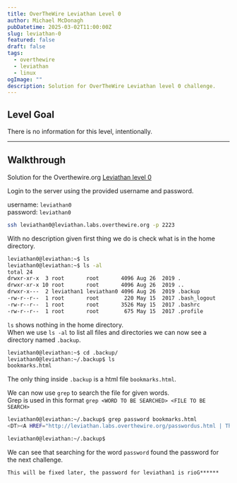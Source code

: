 ```yaml
---
title: OverTheWire Leviathan Level 0
author: Michael McDonagh
pubDatetime: 2025-03-02T11:00:00Z
slug: leviathan-0
featured: false
draft: false
tags:
  - overthewire
  - leviathan
  - linux
ogImage: ""
description: Solution for OverTheWire Leviathan level 0 challenge.
---
```


## Level Goal  

There is no information for this level, intentionally.

---

## Walkthrough  

Solution for the Overthewire.org [Leviathan level 0](https://overthewire.org/wargames/leviathan/leviathan0.html)

Login to the server using the provided username and password.  

username: `leviathan0`  
password: `leviathan0`

```bash
ssh leviathan0@leviathan.labs.overthewire.org -p 2223
```

With no description given first thing we do is check what is in the home directory.

```bash
leviathan0@leviathan:~$ ls 
leviathan0@leviathan:~$ ls -al
total 24
drwxr-xr-x  3 root       root       4096 Aug 26  2019 .
drwxr-xr-x 10 root       root       4096 Aug 26  2019 ..
drwxr-x---  2 leviathan1 leviathan0 4096 Aug 26  2019 .backup
-rw-r--r--  1 root       root        220 May 15  2017 .bash_logout
-rw-r--r--  1 root       root       3526 May 15  2017 .bashrc
-rw-r--r--  1 root       root        675 May 15  2017 .profile
```

`ls` shows nothing in the home directory.  
When we use `ls -al` to list all files and directories we can now see a directory named `.backup`.

```bash
leviathan0@leviathan:~$ cd .backup/
leviathan0@leviathan:~/.backup$ ls
bookmarks.html
```

The only thing inside `.backup` is a html file `bookmarks.html`.

We can now use `grep` to search the file for given words.  
Grep is used in this format `grep <WORD TO BE SEARCHED> <FILE TO BE SEARCH>`

```bash
leviathan0@leviathan:~/.backup$ grep password bookmarks.html
<DT><A HREF="http://leviathan.labs.overthewire.org/passwordus.html | This will be fixed later, the password for leviathan1 is rioG******" ADD_DATE="1155384634" LAST_CHARSET="ISO-8859-1" ID="rdf:#$2wIU71">password to leviathan1</A> 

leviathan0@leviathan:~/.backup$
```

We can see that searching for the word `password` found the password for the next challenge.

```text
This will be fixed later, the password for leviathan1 is rioG******
```
